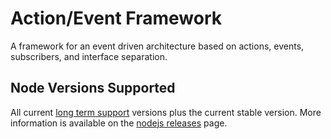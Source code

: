 # Action/Event Framework

A framework for an event driven architecture based on actions, events,
subscribers, and interface separation.

## Node Versions Supported

All current [long term support](https://en.wikipedia.org/wiki/Long-term_support)
versions plus the current stable version. More information is available on the
[nodejs releases](https://nodejs.org/en/about/releases/) page.
